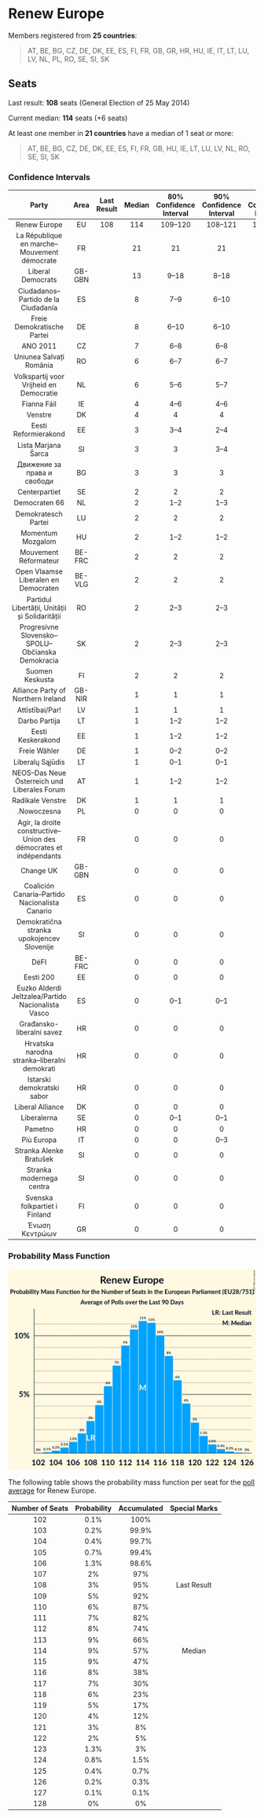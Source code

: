 # Renew Europe

Members registered from **25 countries**:

> AT, BE, BG, CZ, DE, DK, EE, ES, FI, FR, GB, GR, HR, HU, IE, IT, LT, LU, LV, NL, PL, RO, SE, SI, SK

## Seats

Last result: **108** seats (General Election of 25 May 2014)

Current median: **114** seats (+6 seats)

At least one member in **21 countries** have a median of 1 seat or more:

> AT, BE, BG, CZ, DE, DK, EE, ES, FI, FR, GB, HU, IE, LT, LU, LV, NL, RO, SE, SI, SK

### Confidence Intervals

| Party | Area | Last Result | Median | 80% Confidence Interval | 90% Confidence Interval | 95% Confidence Interval | 99% Confidence Interval |
|:-----:|:----:|:-----------:|:------:|:-----------------------:|:-----------------------:|:-----------------------:|:-----------------------:|
| Renew Europe | EU | 108 | 114 | 109–120 | 108–121 | 106–123 | 104–125 |
| La République en marche–Mouvement démocrate | FR | | 21 | 21 | 21 | 21 | 21 |
| Liberal Democrats | GB-GBN | | 13 | 9–18 | 8–18 | 7–18 | 7–18 |
| Ciudadanos–Partido de la Ciudadanía | ES | | 8 | 7–9 | 6–10 | 6–10 | 6–11 |
| Freie Demokratische Partei | DE | | 8 | 6–10 | 6–10 | 6–10 | 5–10 |
| ANO 2011 | CZ | | 7 | 6–8 | 6–8 | 6–8 | 6–9 |
| Uniunea Salvați România | RO | | 6 | 6–7 | 6–7 | 5–7 | 5–8 |
| Volkspartij voor Vrijheid en Democratie | NL | | 6 | 5–6 | 5–7 | 5–7 | 5–8 |
| Fianna Fáil | IE | | 4 | 4–6 | 4–6 | 4–6 | 4–6 |
| Venstre | DK | | 4 | 4 | 4 | 4 | 3–5 |
| Eesti Reformierakond | EE | | 3 | 3–4 | 2–4 | 2–4 | 2–4 |
| Lista Marjana Šarca | SI | | 3 | 3 | 3–4 | 2–4 | 2–4 |
| Движение за права и свободи | BG | | 3 | 3 | 3 | 3 | 3 |
| Centerpartiet | SE | | 2 | 2 | 2 | 2 | 2 |
| Democraten 66 | NL | | 2 | 1–2 | 1–3 | 1–3 | 1–3 |
| Demokratesch Partei | LU | | 2 | 2 | 2 | 2 | 2 |
| Momentum Mozgalom | HU | | 2 | 1–2 | 1–2 | 1–2 | 1–3 |
| Mouvement Réformateur | BE-FRC | | 2 | 2 | 2 | 2 | 2 |
| Open Vlaamse Liberalen en Democraten | BE-VLG | | 2 | 2 | 2 | 2 | 2 |
| Partidul Libertății, Unității și Solidarității | RO | | 2 | 2–3 | 2–3 | 2–3 | 2–3 |
| Progresívne Slovensko–SPOLU–Občianska Demokracia | SK | | 2 | 2–3 | 2–3 | 2–3 | 2–3 |
| Suomen Keskusta | FI | | 2 | 2 | 2 | 1–2 | 1–2 |
| Alliance Party of Northern Ireland | GB-NIR | | 1 | 1 | 1 | 1 | 1 |
| Attīstībai/Par! | LV | | 1 | 1 | 1 | 1 | 1 |
| Darbo Partija | LT | | 1 | 1–2 | 1–2 | 1–2 | 0–2 |
| Eesti Keskerakond | EE | | 1 | 1–2 | 1–2 | 1–2 | 1–2 |
| Freie Wähler | DE | | 1 | 0–2 | 0–2 | 0–2 | 0–2 |
| Liberalų Sąjūdis | LT | | 1 | 0–1 | 0–1 | 0–1 | 0–1 |
| NEOS–Das Neue Österreich und Liberales Forum | AT | | 1 | 1–2 | 1–2 | 1–2 | 1–2 |
| Radikale Venstre | DK | | 1 | 1 | 1 | 1 | 1–2 |
| .Nowoczesna | PL | | 0 | 0 | 0 | 0 | 0 |
| Agir, la droite constructive–Union des démocrates et indépendants | FR | | 0 | 0 | 0 | 0 | 0 |
| Change UK | GB-GBN | | 0 | 0 | 0 | 0 | 0 |
| Coalición Canaria–Partido Nacionalista Canario | ES | | 0 | 0 | 0 | 0 | 0 |
| Demokratična stranka upokojencev Slovenije | SI | | 0 | 0 | 0 | 0 | 0 |
| DéFI | BE-FRC | | 0 | 0 | 0 | 0 | 0 |
| Eesti 200 | EE | | 0 | 0 | 0 | 0 | 0 |
| Euzko Alderdi Jeltzalea/Partido Nacionalista Vasco | ES | | 0 | 0–1 | 0–1 | 0–1 | 0–1 |
| Građansko-liberalni savez | HR | | 0 | 0 | 0 | 0 | 0 |
| Hrvatska narodna stranka–liberalni demokrati | HR | | 0 | 0 | 0 | 0 | 0 |
| Istarski demokratski sabor | HR | | 0 | 0 | 0 | 0 | 0 |
| Liberal Alliance | DK | | 0 | 0 | 0 | 0 | 0 |
| Liberalerna | SE | | 0 | 0–1 | 0–1 | 0–1 | 0–1 |
| Pametno | HR | | 0 | 0 | 0 | 0 | 0 |
| Più Europa | IT | | 0 | 0 | 0–3 | 0–3 | 0–4 |
| Stranka Alenke Bratušek | SI | | 0 | 0 | 0 | 0 | 0 |
| Stranka modernega centra | SI | | 0 | 0 | 0 | 0 | 0 |
| Svenska folkpartiet i Finland | FI | | 0 | 0 | 0 | 0–1 | 0–1 |
| Ένωση Κεντρώων | GR | | 0 | 0 | 0 | 0 | 0 |

### Probability Mass Function

![Graph with seats probability mass function not yet produced](average-2019-08-31-seats-pmf-reneweurope.png "Seats Probability Mass Function")

The following table shows the probability mass function per seat for the [poll average](average-2019-08-31.html) for Renew Europe.

| Number of Seats | Probability | Accumulated | Special Marks |
|:---------------:|:-----------:|:-----------:|:-------------:|
| 102 | 0.1% | 100% |  |
| 103 | 0.2% | 99.9% |  |
| 104 | 0.4% | 99.7% |  |
| 105 | 0.7% | 99.4% |  |
| 106 | 1.3% | 98.6% |  |
| 107 | 2% | 97% |  |
| 108 | 3% | 95% | Last Result |
| 109 | 5% | 92% |  |
| 110 | 6% | 87% |  |
| 111 | 7% | 82% |  |
| 112 | 8% | 74% |  |
| 113 | 9% | 66% |  |
| 114 | 9% | 57% | Median |
| 115 | 9% | 47% |  |
| 116 | 8% | 38% |  |
| 117 | 7% | 30% |  |
| 118 | 6% | 23% |  |
| 119 | 5% | 17% |  |
| 120 | 4% | 12% |  |
| 121 | 3% | 8% |  |
| 122 | 2% | 5% |  |
| 123 | 1.3% | 3% |  |
| 124 | 0.8% | 1.5% |  |
| 125 | 0.4% | 0.7% |  |
| 126 | 0.2% | 0.3% |  |
| 127 | 0.1% | 0.1% |  |
| 128 | 0% | 0% |  |



